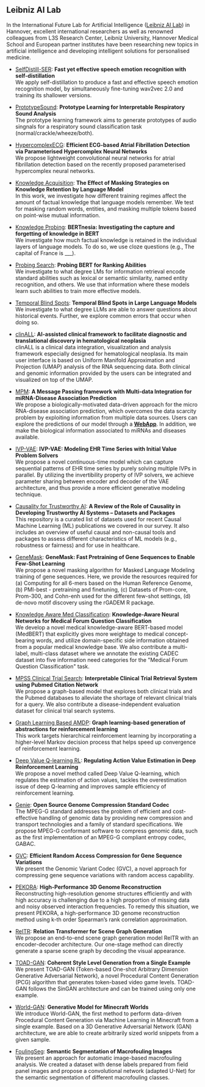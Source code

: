 ## Leibniz AI Lab

In the International Future Lab for Artificial Intelligence ([Leibniz AI Lab](https://leibniz-ai-lab.de/)) in Hannover, excellent international researchers as well as renowned colleagues from L3S Research Center, Leibniz University, Hannover Medical School and European partner institutes have been researching new topics in artificial intelligence and developing intelligent solutions for personalised medicine.

* [SelfDistill-SER](https://github.com/leibniz-future-lab/SelfDistill-SER): **Fast yet effective speech emotion recognition with self-distillation**
<br> We apply self-distillation  to produce a fast and effective speech emotion recognition model, by simultaneously fine-tuning wav2vec 2.0 and training its shallower versions.

* [PrototypeSound](https://github.com/leibniz-future-lab/PrototypeSound): **Prototype Learning for Interpretable Respiratory Sound Analysis**
<br> The prototype learning framework aims to generate prototypes of audio singnals for a respiratory sound classification task (normal/crackle/wheeze/both).

* [HypercomplexECG](https://github.com/leibniz-future-lab/HypercomplexECG): **Efficient ECG-based Atrial Fibrillation Detection via Parameterised Hypercomplex Neural Networks** 
<br> We propose lightweight convolutional neural networks  for atrial fibrillation detection based on the recently proposed parameterised hypercomplex neural networks.

* [Knowledge Acquisition](https://github.com/jwallat/knowledge-acquisition): **The Effect of Masking Strategies on Knowledge Retention by Language Model**
<br> In this work, we investigate how different training regimes affect the amount of factual knowledge that language models remember. We test for masking random words, entities, and masking multiple tokens based on point-wise mutual information.
 
* [Knowledge Probing](https://github.com/jwallat/knowledge-probing): **BERTnesia: Investigating the capture and forgetting of knowledge in BERT**
<br> We investigate how much factual knowledge is retained in the individual layers of language models. To do so, we use cloze questions (e.g., The capital of France is ___).
 
* [Probing Search](https://github.com/yolomeus/probing-search): **Probing BERT for Ranking Abilities**
<br> We investigate to what degree LMs for information retrieval encode standard abilities such as lexical or semantic similarity, named entity recognition, and others. We use that information where these models learn such abilities to train more effective models.
 
* [Temporal Blind Spots](https://github.com/jwallat/temporalblindspots): **Temporal Blind Spots in Large Language Models**
<br> We investigate to what degree LLMs are able to answer questions about historical events. Further, we explore common errors that occur when doing so.

* [clinALL](https://git.l3s.uni-hannover.de/tang/clinALL): **AI-assisted clinical framework to facilitate diagnostic and translational discovery in hematological neoplasia**
<br> clinALL is a clinical data integration, visualization and analysis framework especially designed for hematological neoplasia. Its main user interface is based on Uniform Manifold Approximation
and Projection (UMAP) analysis of the RNA sequencing data. Both clinical and genomic information provided by the users can be integrated and visualized on top of the UMAP.

* [MPM](https://git.l3s.uni-hannover.de/dong/mpm): **A Message Passing framework with Multi-data Integration for miRNA-Disease Association Prediction**
<br> We propose a biologically-motivated data-driven approach for the micro RNA-disease association prediction, which overcomes the data scarcity problem by exploiting information from multiple data sources. Users can explore the predictions of our model through a [**WebApp**](http://software.mpm.leibniz-ai-lab.de/). In addition, we make the biological information associated to miRNAs and diseases available.

* [IVP-VAE](https://github.com/jingge326/ivpvae): **IVP-VAE: Modeling EHR Time Series with Initial Value Problem Solvers**
<br> We propose a novel continuous-time model which can capture sequential patterns of EHR time series by purely solving multiple IVPs in parallel. 
By utilizing the invertibility property of IVP solvers, we achieve parameter sharing between encoder and decoder of the VAE architecture, and thus provide a more efficient generative modeling technique. 

* [Causality for Trustworthy AI](https://github.com/L3S/causality-for-trustworthy-ai): **A Review of the Role of Causality in Developing Trustworthy AI Systems – Datasets and Packages**
<br> This repository is a curated list of datasets used for recent Causal Machine Learning (ML) publications we covered in our survey. It also includes an overview of useful causal and non-causal tools and packages to assess different characteristics of ML models (e.g., robustness or fairness) and for use in healthcare.

* [GeneMask](https://github.com/roysoumya/GeneMask): **GeneMask: Fast Pretraining of Gene Sequences to Enable Few-Shot Learning**
<br> We propose a novel masking algorithm for Masked Language Modeling training of gene sequences. Here, we provide the resources required for (a) Computing for all 6-mers based on the Human Reference Genome, (b) PMI-best - pretraining and finetuning, (c) Datasets of Prom-core, Prom-300, and Cohn-enh used for the different few-shot settings, (d) de-novo motif discovery using the rGADEM R package.

* [Knowledge Aware Med Classification](https://github.com/roysoumya/knowledge-aware-med-classification): **Knowledge-Aware Neural Networks for Medical Forum Question Classification**
<br> We develop a novel medical knowledge-aware BERT-based model (MedBERT) that explicitly gives more weightage to medical concept-bearing words, and utilize domain-specific side information obtained from a popular medical knowledge base. 
We also contribute a multi-label, multi-class dataset where we annotate the existing CADEC dataset into five information need categories for the "Medical Forum Question Classification" task.

* [MPSS Clinical Trial Search](https://github.com/roysoumya/MPSS-clinical-trial-search): **Interpretable Clinical Trial Retrieval System using Pubmed Citation Network**
<br> We propose a graph-based model that explores both clinical trials and the Pubmed databases to alleviate the shortage of relevant clinical trials for a query. We also contribute a disease-independent evaluation dataset for clinical trial search systems.

* [Graph Learning Based AMDP](https://github.com/xy9485/GraphLearningBasedAMDP): **Graph learning-based generation of abstractions for reinforcement learning**
<br> This work targets hierarchical reinforcement learning by incorporating a higher-level Markov decision process that helps speed up convergence of reinforcement learning.

* [Deep Value Q-learning RL](https://github.com/xy9485/DVQN_RL): **Regulating Action Value Estimation in Deep Reinforcement Learning**
<br> We propose a novel method called Deep Value Q-learning, which regulates the estimation of action values, tackles the overestimation issue of deep Q-learning and improves sample efficiency of reinforcement learning. 

* [Genie](https://github.com/MueFab/genie): **Open Source Genome Compression Standard Codec**
<br> The MPEG-G standard addresses the problem of efficient and cost-effective handling of genomic data by providing new compression and transport technologies and a family of standard specifications.
We propose MPEG-G conformant software to compress genomic data, such as the first implementation of an MPEG-G compliant entropy codec, GABAC. 

* [GVC](https://github.com/sXperfect/gvc): **Efficient Random Access Compression for Gene Sequence Variations**
<br> We present the Genomic Variant Codec (GVC), a novel approach for compressing gene sequence variations with random access capability. 

* [PEKORA](https://github.com/sXperfect/pekora): **High-Performance 3D Genome Reconstruction**
<br> Reconstructing high-resolution genome structures efficiently and with high accuracy is challenging due to a high proportion of missing data and noisy observed interaction frequencies. To remedy this situation, we present PEKORA, a high-performance 3D genome reconstruction method using k-th order Spearman’s rank correlation approximation.

* [ReITR](https://github.com/yrcong/RelTR): **Relation Transformer for Scene Graph Generation**
<br> We propose an end-to-end scene graph generation model RelTR with an encoder-decoder architecture. Our one-stage method can directly generate a sparse scene graph by decoding the visual appearance.

* [TOAD-GAN](https://github.com/Mawiszus/TOAD-GAN): **Coherent Style Level Generation from a Single Example**
<br> We present TOAD-GAN (Token-based One-shot Arbitrary Dimension Generative Adversarial Network), a novel Procedural Content Generation (PCG) algorithm that generates token-based video game levels. TOAD-GAN follows the SinGAN architecture and can be trained using only one example.

* [World-GAN](https://github.com/Mawiszus/World-GAN): **Generative Model for Minecraft Worlds**
<br> We introduce World-GAN, the first method to perform data-driven Procedural Content Generation via Machine Learning in Minecraft from a single example. Based on a 3D Generative Adversarial Network (GAN) architecture, we are able to create arbitrarily sized world snippets from a given sample.

* [FoulingSeg](https://github.com/luuzk/foulingseg): **Semantic Segmentation of Macrofouling Images**
<br> We present an approach for automatic image-based macrofouling analysis. We created a dataset with dense labels prepared from field panel images and propose a convolutional network (adapted U-Net) for the semantic segmentation of different macrofouling classes. 
